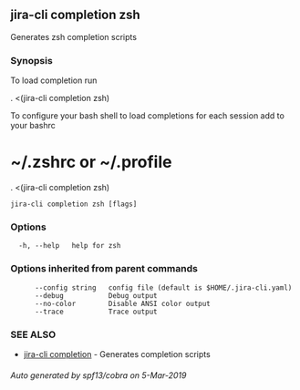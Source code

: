 ## jira-cli completion zsh

Generates zsh completion scripts

### Synopsis

To load completion run

. <(jira-cli completion zsh)

To configure your bash shell to load completions for each session add to your bashrc

# ~/.zshrc or ~/.profile
. <(jira-cli completion zsh)


```
jira-cli completion zsh [flags]
```

### Options

```
  -h, --help   help for zsh
```

### Options inherited from parent commands

```
      --config string   config file (default is $HOME/.jira-cli.yaml)
      --debug           Debug output
      --no-color        Disable ANSI color output
      --trace           Trace output
```

### SEE ALSO

* [jira-cli completion](jira-cli_completion.md)	 - Generates completion scripts

###### Auto generated by spf13/cobra on 5-Mar-2019
